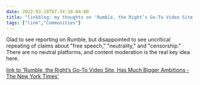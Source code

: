 ```yaml
---
date: 2022-03-28T07:34:10-04:00
title: "linkblog: my thoughts on 'Rumble, the Right’s Go-To Video Site, Has Much Bigger Ambitions - The New York Times'"
tags: ["link","Communities"]
---
```

Glad to see reporting on Rumble, but disappointed to see uncritical repeating of claims about "free speech," "neutrality," and "censorship." There are no neutral platforms, and content moderation is the real key idea here.
 
[link to 'Rumble, the Right’s Go-To Video Site, Has Much Bigger Ambitions - The New York Times'](https://www.nytimes.com/2022/03/28/business/media/rumble-social-media-conservatives-videos.html)

